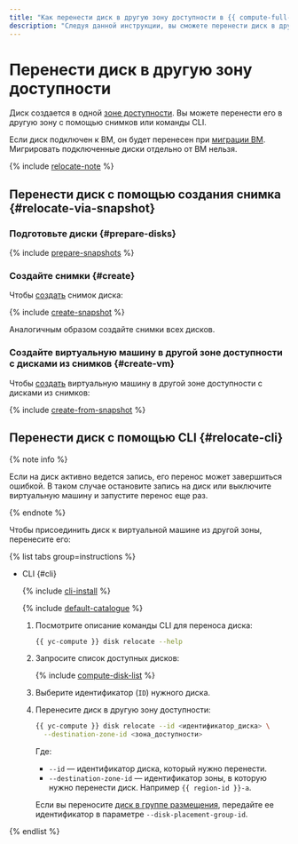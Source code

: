 ```yaml
---
title: "Как перенести диск в другую зону доступности в {{ compute-full-name }}"
description: "Следуя данной инструкции, вы сможете перенести диск в другую зону доступности." 
---
```


# Перенести диск в другую зону доступности

Диск создается в одной [зоне доступности](../../../overview/concepts/geo-scope.md). Вы можете перенести его в другую зону с помощью снимков или команды CLI.

Если диск подключен к ВМ, он будет перенесен при [миграции ВМ](../vm-control/vm-change-zone.md). Мигрировать подключенные диски отдельно от ВМ нельзя. 

{% include [relocate-note](../../../_includes/compute/relocate-note.md) %}

## Перенести диск с помощью создания снимка {#relocate-via-snapshot}

### Подготовьте диски {#prepare-disks}

{% include [prepare-snapshots](../../../_includes/compute/prepare-snapshots.md) %}

### Создайте снимки {#create}

Чтобы [создать](../disk-control/create-snapshot.md) снимок диска:

{% include [create-snapshot](../../../_includes/compute/create-snapshot.md) %}

Аналогичным образом создайте снимки всех дисков.

### Создайте виртуальную машину в другой зоне доступности с дисками из снимков {#create-vm}

Чтобы [создать](../vm-create/create-from-snapshots.md) виртуальную машину в другой зоне доступности с дисками из снимков:

{% include [create-from-snapshot](../../../_includes/compute/create-from-snapshot.md) %}

## Перенести диск с помощью CLI {#relocate-cli}

{% note info %}

Если на диск активно ведется запись, его перенос может завершиться ошибкой. В таком случае остановите запись на диск или выключите виртуальную машину и запустите перенос еще раз.

{% endnote %}

Чтобы присоединить диск к виртуальной машине из другой зоны, перенесите его:

{% list tabs group=instructions %}

- CLI {#cli}

  {% include [cli-install](../../../_includes/cli-install.md) %}
  
  {% include [default-catalogue](../../../_includes/default-catalogue.md) %}

  1. Посмотрите описание команды CLI для переноса диска:

     ```bash
     {{ yc-compute }} disk relocate --help
     ```

  1. Запросите список доступных дисков:

     {% include [compute-disk-list](../../../_includes/compute/disk-list.md) %}

  1. Выберите идентификатор (`ID`) нужного диска.

  1. Перенесите диск в другую зону доступности:

      ```bash
      {{ yc-compute }} disk relocate --id <идентификатор_диска> \
        --destination-zone-id <зона_доступности>
      ```

      Где:

      * `--id` — идентификатор диска, который нужно перенести.
      * `--destination-zone-id` — идентификатор зоны, в которую нужно перенести диск. Например `{{ region-id }}-a`.

      Если вы переносите [диск в группе размещения](../../concepts/disk-placement-group.md), передайте ее идентификатор в параметре `--disk-placement-group-id`.

{% endlist %}

